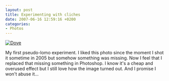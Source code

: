 ```yaml
---
layout: post
title: Experimenting with cliches
date: 2007-06-16 12:59:16 +0200
categories:
- Photos
---
```

<a href="http://www.flickr.com/photos/janos/551781184/"><img src="http://farm2.static.flickr.com/1433/551781184_49a7d7faa3.jpg" alt="Dove" border="0" class="image" /></a>

My first pseudo-lomo experiment. I liked this photo since the moment I shot it sometime in 2005 but somehow something was missing. Now I feel that I replaced that missing something in Photoshop. I know it's a cheap and overused effect but I still love how the image turned out. And I promise I won't abuse it...

